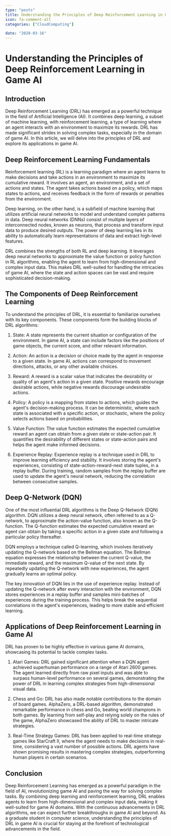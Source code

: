 ```yaml
---
type: "posts"
title: Understanding the Principles of Deep Reinforcement Learning in Game AI
icon: fa-comment-alt
categories: ["CloudComputing"]

date: "2020-03-16"
---
```




# Understanding the Principles of Deep Reinforcement Learning in Game AI

## Introduction

Deep Reinforcement Learning (DRL) has emerged as a powerful technique in the field of Artificial Intelligence (AI). It combines deep learning, a subset of machine learning, with reinforcement learning, a type of learning where an agent interacts with an environment to maximize its rewards. DRL has made significant strides in solving complex tasks, especially in the domain of game AI. In this article, we will delve into the principles of DRL and explore its applications in game AI.

## Deep Reinforcement Learning Fundamentals

Reinforcement learning (RL) is a learning paradigm where an agent learns to make decisions and take actions in an environment to maximize its cumulative reward. It involves an agent, an environment, and a set of actions and states. The agent takes actions based on a policy, which maps states to actions, and receives feedback in the form of rewards or penalties from the environment.

Deep learning, on the other hand, is a subfield of machine learning that utilizes artificial neural networks to model and understand complex patterns in data. Deep neural networks (DNNs) consist of multiple layers of interconnected nodes, known as neurons, that process and transform input data to produce desired outputs. The power of deep learning lies in its ability to automatically learn representations of data and extract high-level features.

DRL combines the strengths of both RL and deep learning. It leverages deep neural networks to approximate the value function or policy function in RL algorithms, enabling the agent to learn from high-dimensional and complex input data. This makes DRL well-suited for handling the intricacies of game AI, where the state and action spaces can be vast and require sophisticated decision-making.

## The Components of Deep Reinforcement Learning

To understand the principles of DRL, it is essential to familiarize ourselves with its key components. These components form the building blocks of DRL algorithms:

1. State: A state represents the current situation or configuration of the environment. In game AI, a state can include factors like the positions of game objects, the current score, and other relevant information.

2. Action: An action is a decision or choice made by the agent in response to a given state. In game AI, actions can correspond to movement directions, attacks, or any other available choices.

3. Reward: A reward is a scalar value that indicates the desirability or quality of an agent's action in a given state. Positive rewards encourage desirable actions, while negative rewards discourage undesirable actions.

4. Policy: A policy is a mapping from states to actions, which guides the agent's decision-making process. It can be deterministic, where each state is associated with a specific action, or stochastic, where the policy selects actions based on probabilities.

5. Value Function: The value function estimates the expected cumulative reward an agent can obtain from a given state or state-action pair. It quantifies the desirability of different states or state-action pairs and helps the agent make informed decisions.

6. Experience Replay: Experience replay is a technique used in DRL to improve learning efficiency and stability. It involves storing the agent's experiences, consisting of state-action-reward-next state tuples, in a replay buffer. During training, random samples from the replay buffer are used to update the agent's neural network, reducing the correlation between consecutive samples.

## Deep Q-Network (DQN)

One of the most influential DRL algorithms is the Deep Q-Network (DQN) algorithm. DQN utilizes a deep neural network, often referred to as a Q-network, to approximate the action-value function, also known as the Q-function. The Q-function estimates the expected cumulative reward an agent can obtain by taking a specific action in a given state and following a particular policy thereafter.

DQN employs a technique called Q-learning, which involves iteratively updating the Q-network based on the Bellman equation. The Bellman equation expresses the relationship between the current Q-value, the immediate reward, and the maximum Q-value of the next state. By repeatedly updating the Q-network with new experiences, the agent gradually learns an optimal policy.

The key innovation of DQN lies in the use of experience replay. Instead of updating the Q-network after every interaction with the environment, DQN stores experiences in a replay buffer and samples mini-batches of experiences during the training process. This helps break the sequential correlations in the agent's experiences, leading to more stable and efficient learning.

## Applications of Deep Reinforcement Learning in Game AI

DRL has proven to be highly effective in various game AI domains, showcasing its potential to tackle complex tasks.

1. Atari Games: DRL gained significant attention when a DQN agent achieved superhuman performance on a range of Atari 2600 games. The agent learned directly from raw pixel inputs and was able to surpass human-level performance on several games, demonstrating the power of DRL in learning complex strategies from high-dimensional visual data.

2. Chess and Go: DRL has also made notable contributions to the domain of board games. AlphaZero, a DRL-based algorithm, demonstrated remarkable performance in chess and Go, beating world champions in both games. By learning from self-play and relying solely on the rules of the game, AlphaZero showcased the ability of DRL to master intricate strategies.

3. Real-Time Strategy Games: DRL has been applied to real-time strategy games like StarCraft II, where the agent needs to make decisions in real-time, considering a vast number of possible actions. DRL agents have shown promising results in mastering complex strategies, outperforming human players in certain scenarios.

## Conclusion

Deep Reinforcement Learning has emerged as a powerful paradigm in the field of AI, revolutionizing game AI and paving the way for solving complex tasks. By combining deep learning and reinforcement learning, DRL enables agents to learn from high-dimensional and complex input data, making it well-suited for game AI domains. With the continuous advancements in DRL algorithms, we can expect further breakthroughs in game AI and beyond. As a graduate student in computer science, understanding the principles of DRL in game AI is crucial for staying at the forefront of technological advancements in the field.